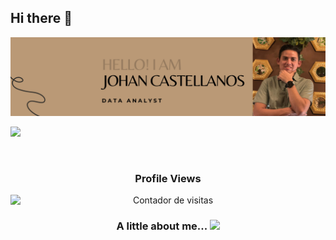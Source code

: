 ## Hi there 👋

<div id="header" align="center">
  <img decoding="async" src="Banner Linkedln.png" width="800"/>
</div>

[![](https://img.shields.io/badge/LinkedIn-0077B5?style=for-the-badge&logo=linkedin&logoColor=white)](https://www.linkedin.com/in/johan-sebasti%C3%A1n-castellanos-%C3%A1vila-87306a115/)

<div id="badges" align="center">
<img decoding="async" src="https://visitor-badge-reloaded.herokuapp.com/badge?page_id=JohanSebax&color=00cf00" alt=""/>

<h3><strong>Profile Views</strong></h3>
  <p align="center">
  <img src="https://profile-counter.glitch.me/JohanSebax/count.svg" alt="Contador de visitas" style="display: block; margin: 0 auto;" />
</p>

### A little about me...  <img src="https://media.giphy.com/media/VgCDAzcKvsR6OM0uWg/giphy.gif" width="50"> 







  
<!--
**JohanSebax/JohanSebax** is a ✨ _special_ ✨ repository because its `README.md` (this file) appears on your GitHub profile.

Here are some ideas to get you started:

- 🔭 I’m currently working on ...
- 🌱 I’m currently learning ...
- 👯 I’m looking to collaborate on ...
- 🤔 I’m looking for help with ...
- 💬 Ask me about ...
- 📫 How to reach me: ...
- 😄 Pronouns: ...
- ⚡ Fun fact: ...
-->

